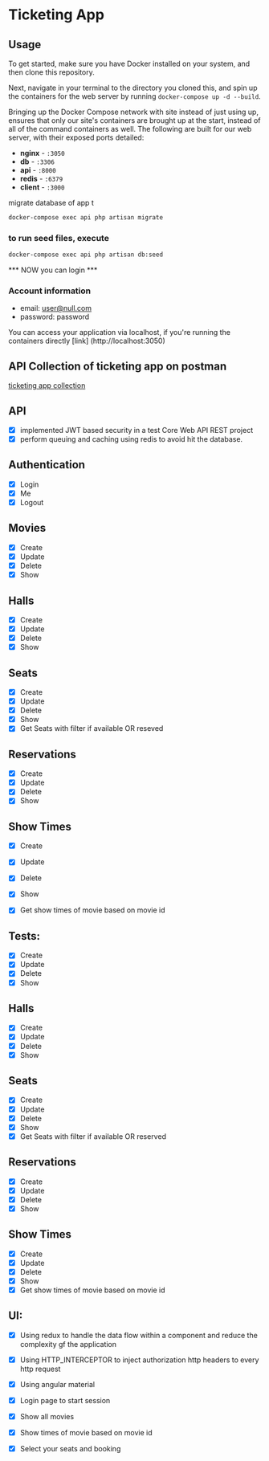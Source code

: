 # Ticketing App 

## Usage
To get started, make sure you have Docker installed on your system, and then clone this repository.

Next, navigate in your terminal to the directory you cloned this, and spin up the containers for the web server by running ```docker-compose up -d --build```.

Bringing up the Docker Compose network with site instead of just using up, ensures that only our site's containers are brought up at the start, instead of all of the command containers as well. The following are built for our web server, with their exposed ports detailed:


- **nginx** - `:3050`
- **db** - `:3306`
- **api** - `:8000`
- **redis** - `:6379`
- **client** - `:3000` 


migrate database of app t
```sh
docker-compose exec api php artisan migrate
```

### to run seed files, execute
```sh
docker-compose exec api php artisan db:seed
```

*** NOW you can login ***
### Account information
* email: user@null.com
* password: password


You can access your application via localhost, if you're running the containers directly
[link] (http://localhost:3050)

## API Collection of ticketing app on postman
[ticketing app collection](https://documenter.getpostman.com/view/3000372/UV5RkfH7)


## API
* [x] implemented JWT based security in a test Core Web API REST project
* [x] perform queuing and caching using redis to avoid hit the database.

## Authentication
* [x] Login
* [x] Me
* [x] Logout
## Movies
* [x] Create
* [x] Update
* [x] Delete
* [x] Show
## Halls
* [x] Create
* [x] Update
* [x] Delete
* [x] Show
## Seats
* [x] Create
* [x] Update
* [x] Delete
* [x] Show
* [x] Get Seats with filter if available OR reseved
## Reservations
* [x] Create
* [x] Update
* [x] Delete
* [x] Show
## Show Times
* [x] Create
* [x] Update
* [x] Delete
* [x] Show
* [x] Get show times of movie based on movie id


## Tests:
* [x] Create
* [x] Update
* [x] Delete
* [x] Show
## Halls
* [x] Create
* [x] Update
* [x] Delete
* [x] Show
## Seats
* [x] Create
* [x] Update
* [x] Delete
* [x] Show
* [x] Get Seats with filter if available OR reserved
## Reservations
* [x] Create
* [x] Update
* [x] Delete
* [x] Show
## Show Times
* [x] Create
* [x] Update
* [x] Delete
* [x] Show
* [x] Get show times of movie based on movie id

## UI:
* [x] Using redux to handle the data flow within a component and reduce the complexity gf the application
* [x] Using HTTP_INTERCEPTOR to inject authorization http headers to every http request 
* [x] Using angular material 
* 	[x] Login page to start session
* 	[x] Show all movies
* 	[x] Show times of movie based on movie id
* 	[x] Select your seats and booking


